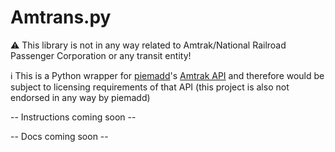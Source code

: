 # Amtrans.py

⚠ This library is not in any way related to Amtrak/National Railroad Passenger Corporation  or any transit entity!

ℹ This is a Python wrapper for  [piemadd](https://github.com/piemadd)'s [Amtrak API](https://github.com/piemadd/Piero-Amtrak-API-Docs)
and therefore would be subject to licensing requirements of that API (this project is also not endorsed in any way by piemadd)

-- Instructions coming soon --

-- Docs coming soon --